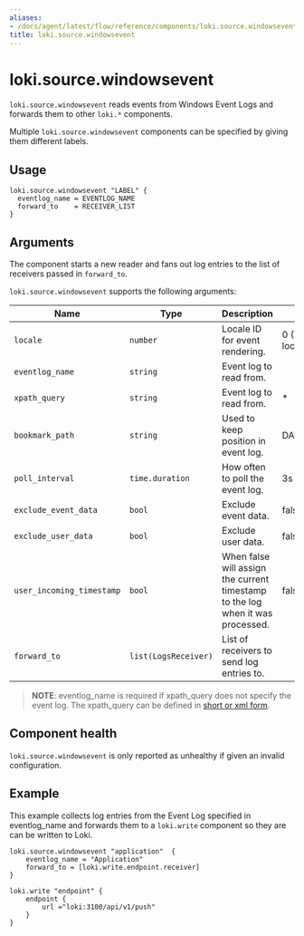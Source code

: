 ```yaml
---
aliases:
- /docs/agent/latest/flow/reference/components/loki.source.windowsevent
title: loki.source.windowsevent
---
```


# loki.source.windowsevent

`loki.source.windowsevent` reads events from Windows Event Logs and forwards them to other
`loki.*` components.

Multiple `loki.source.windowsevent` components can be specified by giving them
different labels.

## Usage

```river
loki.source.windowsevent "LABEL" {
  eventlog_name = EVENTLOG_NAME
  forward_to    = RECEIVER_LIST
}
```

## Arguments
The component starts a new reader and fans out
log entries to the list of receivers passed in `forward_to`.

`loki.source.windowsevent` supports the following arguments:

Name         | Type                 | Description                                                                    | Default                    | Required
------------ |----------------------|--------------------------------------------------------------------------------|----------------------------| --------
`locale`    | `number`             | Locale ID for event rendering.                                                 | 0 (Windows default locale) | no
`eventlog_name`    | `string`             | Event log to read from.                                                        |                            | see below
`xpath_query`    | `string`             | Event log to read from.                                                        | *                          | see below
`bookmark_path`    | `string`             | Used to keep position in event log.                                            | DATA_PATH/bookmark.xml     | no
`poll_interval`    | `time.duration`      | How often to poll the event log.                                               | 3s                         | no
`exclude_event_data`    | `bool`               | Exclude event data.                                                            | false                      | no
`exclude_user_data`    | `bool`               | Exclude user data.                                                             | false                      | no
`user_incoming_timestamp`    | `bool`               | When false will assign the current timestamp to the log when it was processed. | false                      | no
`forward_to` | `list(LogsReceiver)` | List of receivers to send log entries to.                                      |                            | yes


> **NOTE**: eventlog_name is required if xpath_query does not specify the event log.
> The xpath_query can be defined in [short or xml form](https://docs.microsoft.com/en-us/windows/win32/wes/consuming-events).


## Component health

`loki.source.windowsevent` is only reported as unhealthy if given an invalid
configuration.

## Example

This example collects log entries from the Event Log specified in eventlog_name and 
forwards them to a `loki.write` component so they are can be written to Loki.

```river
loki.source.windowsevent "application"  {
    eventlog_name = "Application"
    forward_to = [loki.write.endpoint.receiver]
}

loki.write "endpoint" {
    endpoint {
        url ="loki:3100/api/v1/push"
    }  
}
```
